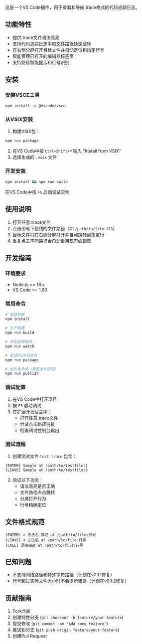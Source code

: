 这是一个VS Code插件，用于查看和导航.trace格式的代码追踪日志。

## 功能特性

- 提供.trace文件语法高亮
- 支持代码追踪日志中的文件路径快速跳转
- 在右侧分屏打开目标文件并自动定位到指定行号
- 智能管理已打开的编辑器标签页
- 支持路径智能提示和行号识别

## 安装

### 安装VSCE工具
```bash
npm install -g @vscode/vsce
```

### 从VSIX安装
1. 构建VSIX包：
```bash
npm run package
```
2. 在VS Code中按 `Ctrl+Shift+P` 输入 "Install from VSIX"
3. 选择生成的 `.vsix` 文件

### 开发安装
```bash
npm install && npm run build
```
在VS Code中按 `F5` 启动调试实例

## 使用说明
1. 打开任意.trace文件
2. 点击带有下划线的文件路径（如 `/path/to/file:123`）
3. 目标文件将在右侧分屏打开并自动跳转到指定行
4. 重复点击不同路径会自动重用现有编辑器

## 开发指南

### 环境要求
- Node.js >= 16.x
- VS Code >= 1.60

### 常用命令
```bash
# 安装依赖
npm install

# 生产构建
npm run build

# 开发监视模式
npm run watch

# 生成VSIX安装包
npm run package

# 发布到市场（需要发布权限）
npm run publish
```

### 调试配置
1. 在VS Code中打开项目
2. 按 `F5` 启动调试
3. 在扩展开发宿主中：
   - 打开任意.trace文件
   - 尝试点击路径链接
   - 检查调试控制台输出

### 测试流程
1. 创建测试文件 `test.trace` 包含：
```trace
[ENTER] Sample at /path/to/testfile:1
[LEAVE] Sample at /path/to/testfile:5
```
2. 验证以下功能：
   - 语法高亮是否正确
   - 文件路径点击跳转
   - 分屏打开行为
   - 行号精确定位

## 文件格式规范
```trace
[ENTER] > 方法名 描述 at /path/to/file:行号
[LEAVE] < 方法名 at /path/to/file:行号
[CALL] 调用描述 at /path/to/file:行号
```

## 已知问题
- 不支持网络路径和特殊字符路径（计划在v0.1.1修复）
- 行号超过实际文件大小时不会提示错误（计划在v0.1.2修复）

## 贡献指南
1. Fork仓库
2. 创建特性分支 (`git checkout -b feature/your-feature`)
3. 提交修改 (`git commit -am 'Add some feature'`)
4. 推送到分支 (`git push origin feature/your-feature`)
5. 创建Pull Request